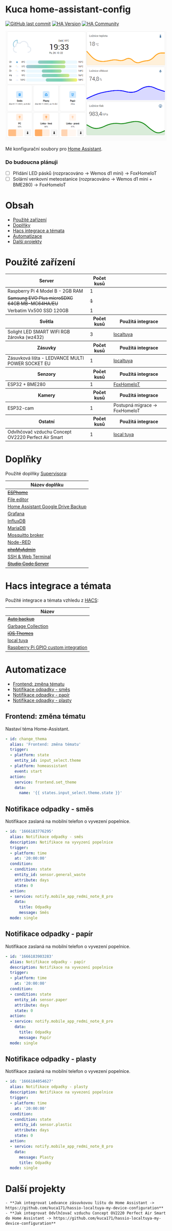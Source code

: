 # Kuca home-assistant-config

[![GitHub last commit](https://img.shields.io/github/last-commit/kuca171/home-assistant-config)](https://github.com/kuca171/home-assistant-config/commits/main)
[![HA Version](https://img.shields.io/badge/Running%20Home%20Asssistant-2023.2.2%20-green)](https://github.com/home-assistant/core/releases/tag/2023.2.2)
[![HA Community](https://img.shields.io/badge/HA%20community-forum-green)](https://community.home-assistant.io/u/kuca171/summary)

![alt tag](mydashboard.bmp)

Mé konfigurační soubory pro [Home Assistant](https://home-assistant.io/).

### Do budoucna plánuji

- [ ] Přidání LED pásků (rozpracováno -> Wemos d1 mini) -> FoxHomeIoT
- [ ] Solární venkovní meteostanice (rozpracováno -> Wemos d1 mini + BME280) -> FoxHomeIoT

# Obsah

- [Použité zařízení](#použité-zařízení)
- [Doplňky](#doplňky)
- [Hacs integrace a témata](#hacs-integrace-a-témata)
- [Automatizace](#automatizace)
- [Další projekty](#další-projekty)

# Použité zařízení

<!-- start-table -->

<table>
  <thead>
    <tr>
      <th>Server</th>
      <th>Počet kusů </th>
      <th></th>
    </tr>
  </thead>
  <tbody>
    <tr>
      <td>Raspberry Pi 4 Model B - 2GB RAM</td>
      <td>1</td>
      <td></td>
    </tr>
    <tr>
      <td><s>Samsung EVO Plus microSDXC 64GB MB-MC64HA/EU</s></td>
      <td><s>1</s></td>
      <td></td>
    </tr>
    <tr>
      <td>Verbatim Vx500 SSD 120GB</td>
      <td>1</td>
      <td></td>
    </tr>
  </tbody>
  <thead>
    <tr>
      <th>Světla</th> 
      <th>Počet kusů</th>
      <th>Použitá integrace</th>
    </tr>
  </thead>
  <tbody>
    <tr>
      <td>Solight LED SMART WIFI RGB žárovka (wz432)</td>
      <td>3</td>
      <td><a href="https://github.com/rospogrigio/localtuya/">localtuya</a></td>
    </tr>
  </tbody>
  <thead>
    <tr>
      <th>Zásuvky</th> 
      <th>Počet kusů</th>
      <th>Použitá integrace</th>
    </tr>
  </thead>
  <tbody>
    <tr>
      <td>Zásuvková lišta - LEDVANCE MULTI POWER SOCKET EU</td>
      <td>1</td>
      <td><a href="https://github.com/rospogrigio/localtuya/">localtuya</a></td>
    </tr>
  </tbody>
  <thead>
    <tr>
      <th>Senzory</th>
      <th>Počet kusů</th>
      <th>Použitá integrace</th>
    </tr>
  </thead>
  <tbody>
    <tr>
      <td>ESP32 + BME280</td>
      <td>1</td>
      <td><a href="https://github.com/kuca171/FoxHomeIoT-ESP">FoxHomeIoT</a></td>
    </tr>
  </tbody>
  <thead>
    <tr>
      <th>Kamery</th>
      <th>Počet kusů</th>
      <th>Použitá integrace</th>
    </tr>
  </thead>
  <tbody>
    <tr>
      <td>ESP32-cam</td>
      <td>1</td>
      <td>Postupná migrace -> FoxHomeIoT</td>
    </tr>
  </tbody>
  <thead>
    <tr>
      <th>Ostatní</th>
      <th>Počet kusů</th>
      <th>Použitá integrace</th>
    </tr>
  </thead>
  <tbody>
    <tr>
      <td>Odvlhčovač vzduchu Concept OV2220 Perfect Air Smart</td>
      <td>1</td>
      <td><a href="https://github.com/rospogrigio/localtuya/">local tuya</a></td>
    </tr>
  </tbody>
</table>
<!-- end-table -->

# Doplňky

Použité doplňky [Supervisora](https://www.home-assistant.io/getting-started/):

<!-- start-table -->

<table>
  <thead>
    <tr>
      <th>Název doplňku</th>
    </tr>
  </thead>
  <tbody>
    <tr>
      <td><s><a href="https://github.com/esphome/esphome">ESPhome</a></s></td>
    </tr>
    <tr>
      <td><a href="https://github.com/home-assistant/addons/tree/master/configurator">File editor</a></td>
    </tr>
    <tr>
      <td><a href="https://github.com/sabeechen/hassio-google-drive-backup">Home Assistant Google Drive Backup</a></td>
    </tr>
    <tr>
      <td><a href="https://github.com/hassio-addons/addon-grafana/">Grafana</a></td>
    </tr>
    <tr>
      <td><a href="https://github.com/hassio-addons/addon-influxdb/">InfluxDB</a></td>
    </tr>
    <tr>
      <td><a href="https://github.com/home-assistant/addons/tree/master/mariadb">MariaDB</a></td>
    </tr>
    <tr>
      <td><a href="https://github.com/home-assistant/addons/tree/master/mosquitto">Mosquitto broker</a></td>
    </tr>
    <tr>
      <td><a href="https://github.com/hassio-addons/addon-node-red">Node-RED</a></td>
    </tr>
    <tr>
      <td><s><a href="https://github.com/hassio-addons/addon-phpmyadmin">phpMyAdmin</a></s></td>
    </tr>
    <tr>
      <td><a href="https://github.com/hassio-addons/addon-ssh">SSH & Web Terminal</a></td>
    </tr>
    <tr>
      <td><s><a href="https://github.com/hassio-addons/addon-vscode/">Studio Code Server</a></s></td>
    </tr>
  </tbody>
</table>

<!-- end-table -->

# Hacs integrace a témata

Použité integrace a témata vzhledu z [HACS](https://hacs.xyz/):

<!-- start-table -->

<table>
  <thead>
    <tr>
      <th>Název</th>
    </tr>
  </thead>
  <tbody>
    <tr>
      <td><s><a href="https://github.com/jcwillox/hass-auto-backup">Auto backup</a></s></td>
    </tr>
    <tr>
      <td><a href="https://github.com/bruxy70/Garbage-Collection/">Garbage Collection</a></td>
    </tr>
    <tr>
      <td><s><a href="https://github.com/basnijholt/lovelace-ios-themes">iOS Themes</a></s></td>
    </tr>
    <tr>
      <td><a href="https://github.com/rospogrigio/localtuya/">local tuya</a></td>
    </tr>
    <tr>
      <td><a href="https://github.com/thecode/ha-rpi_gpio">Raspberry Pi GPIO custom integration</a></td>
    </tr>
  </tbody>
</table>

<!-- end-table -->

# Automatizace

- [Frontend: změna tématu](#frontend-změna-tématu) 
- [Notifikace odpadky - směs](#notifikace-odpadky---směs) 
- [Notifikace odpadky - papír](#notifikace-odpadky---papír)
- [Notifikace odpadky - plasty](#notifikace-odpadky---plasty)

## Frontend: změna tématu 

Nastaví téma Home-Assistant.

```yaml
- id: change_thema
  alias: 'Frontend: změna tématu'
  trigger:
  - platform: state
    entity_id: input_select.theme
  - platform: homeassistant
    event: start
  action:
    service: frontend.set_theme
    data:
      name: '{{ states.input_select.theme.state }}'
```

## Notifikace odpadky - směs

Notifikace zaslaná na mobilní telefon o vyvezení popelnice.

```yaml
- id: '1666183776295'
  alias: Notifikace odpadky - směs
  description: Notifikace na vyvyzení popelnice
  trigger:
  - platform: time
    at: '20:00:00'
  condition:
  - condition: state
    entity_id: sensor.general_waste
    attribute: days
    state: 0
  action:
  - service: notify.mobile_app_redmi_note_8_pro
    data:
      title: Odpadky
      message: Směs
  mode: single
```

## Notifikace odpadky - papír

Notifikace zaslaná na mobilní telefon o vyvezení popelnice.

```yaml
- id: '1666183903283'
  alias: Notifikace odpadky - papír
  description: Notifikace na vyvezení popelnice
  trigger:
  - platform: time
    at: '20:00:00'
  condition:
  - condition: state
    entity_id: sensor.paper
    attribute: days
    state: 0
  action:
  - service: notify.mobile_app_redmi_note_8_pro
    data:
      title: Odpadky
      message: Papír
  mode: single
```

## Notifikace odpadky - plasty

Notifikace zaslaná na mobilní telefon o vyvezení popelnice.

```yaml
- id: '1666184054627'
  alias: Notifikace odpadky - plasty
  description: Notifikace na vyvezení popelnice
  trigger:
  - platform: time
    at: '20:00:00'
  condition:
  - condition: state
    entity_id: sensor.plastic
    attribute: days
    state: 0
  action:
  - service: notify.mobile_app_redmi_note_8_pro
    data:
      message: Plasty
      title: Odpadky
  mode: single
```

# Další projekty

    - **Jak integrovat Ledvance zásuvkovou lištu do Home Assistant -> https://github.com/kuca171/hassio-localtuya-my-device-configuration**
    - **Jak integrovat Odvlhčovač vzduchu Concept OV2220 Perfect Air Smart do Home Assistant -> https://github.com/kuca171/hassio-localtuya-my-device-configuration**